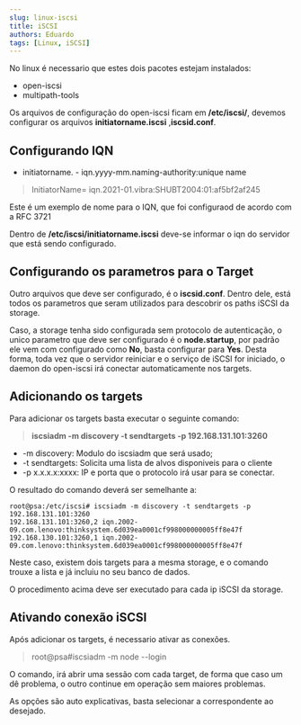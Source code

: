 ```yaml
---
slug: linux-iscsi
title: iSCSI
authors: Eduardo
tags: [Linux, iSCSI]
---
```


No linux é necessario que estes dois pacotes estejam instalados:

- open-iscsi
- multipath-tools

Os arquivos de configuração do open-iscsi ficam em **/etc/iscsi/**, devemos configurar os arquivos **initiatorname.iscsi**  ,**iscsid.conf**.

## Configurando IQN

- initiatorname. -  iqn.yyyy-mm.naming-authority:unique name

> InitiatorName= iqn.2021-01.vibra:SHUBT2004:01:af5bf2af245

Este é um exemplo de nome para o IQN, que foi configuraod de acordo com a RFC 3721

Dentro de **/etc/iscsi/initiatorname.iscsi** deve-se informar o iqn do servidor que está sendo configurado.

## Configurando os parametros para o Target

Outro arquivos que deve ser configurado, é o **iscsid.conf**. Dentro dele, está todos os parametros que seram utilizados para descobrir os paths iSCSI da storage.

Caso, a storage tenha sido configurada sem protocolo de autenticação, o unico parametro que deve ser configurado é o **node.startup**, por padrão ele vem com configurado como **No**, basta configurar para **Yes**. Desta forma, toda vez que o servidor reiniciar  e o serviço de iSCSI for iniciado, o daemon do open-iscsi irá conectar automaticamente nos targets.

## Adicionando os targets

Para adicionar os targets basta executar o seguinte comando:

> **iscsiadm -m discovery -t sendtargets -p 192.168.131.101:3260**

- -m discovery: Modulo do iscsiadm que será usado;
- -t sendtargets: Solicita uma lista de alvos disponiveis para o cliente 
- -p x.x.x.x:xxxx: IP e porta que o protocolo irá usar para se conectar.

O resultado do comando deverá ser semelhante a:

```
root@psa:/etc/iscsi# iscsiadm -m discovery -t sendtargets -p 192.168.131.101:3260
192.168.131.101:3260,2 iqn.2002-09.com.lenovo:thinksystem.6d039ea0001cf998000000005ff8e47f
192.168.130.101:3260,1 iqn.2002-09.com.lenovo:thinksystem.6d039ea0001cf998000000005ff8e47f
```

Neste caso, existem dois targets para a mesma storage, e o comando trouxe a lista e já incluiu no seu banco de dados.

O procedimento acima deve ser executado para cada ip iSCSI da storage.

## Ativando conexão iSCSI

Após adicionar os targets, é necessario ativar as conexões.

> root@psa#iscsiadm -m node --login

O comando, irá abrir uma sessão com cada target, de forma que caso um dê problema, o outro continue em operação sem maiores problemas.

As opções são auto explicativas, basta selecionar a correspondente ao desejado.